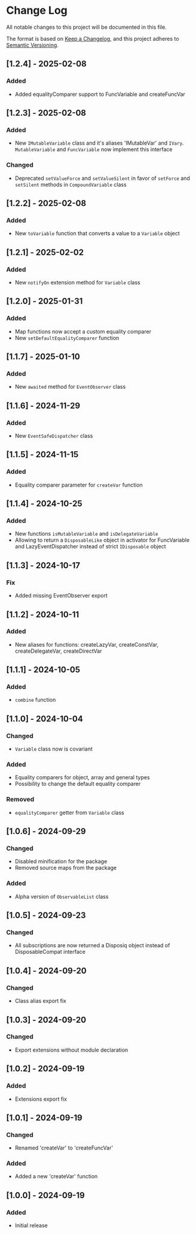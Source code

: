# Change Log

All notable changes to this project will be documented in this file.

The format is based on [Keep a Changelog](https://keepachangelog.com/en/1.0.0/),
and this project adheres to [Semantic Versioning](https://semver.org/spec/v2.0.0.html).

## [1.2.4] - 2025-02-08

### Added

- Added equalityComparer support to FuncVariable and createFuncVar

## [1.2.3] - 2025-02-08

### Added

- New `IMutableVariable` class and it's aliases 'IMutableVar' and `IVary`. `MutableVariable` and `FuncVariable` now
  implement this interface

### Changed

- Deprecated `setValueForce` and `setValueSilent` in favor of `setForce` and `setSilent` methods in `CompoundVariable`
  class

## [1.2.2] - 2025-02-08

### Added

- New `toVariable` function that converts a value to a `Variable` object

## [1.2.1] - 2025-02-02

### Added

- New `notifyOn` extension method for `Variable` class

## [1.2.0] - 2025-01-31

### Added

- Map functions now accept a custom equality comparer
- New `setDefaultEqualityComparer` function

## [1.1.7] - 2025-01-10

### Added

- New `awaited` method for `EventObserver` class

## [1.1.6] - 2024-11-29

### Added

- New `EventSafeDispatcher` class

## [1.1.5] - 2024-11-15

### Added

- Equality comparer parameter for `createVar` function

## [1.1.4] - 2024-10-25

### Added

- New functions `isMutableVariable` and `isDelegateVariable`
- Allowing to return a `DisposableLike` object in activator for FuncVariable and LazyEventDispatcher instead of strict
  `IDisposable` object

## [1.1.3] - 2024-10-17

### Fix

- Added missing EventObserver export

## [1.1.2] - 2024-10-11

### Added

- New aliases for functions: createLazyVar, createConstVar, createDelegateVar, createDirectVar

## [1.1.1] - 2024-10-05

### Added

- `combine` function

## [1.1.0] - 2024-10-04

### Changed

- `Variable` class now is covariant

### Added

- Equality comparers for object, array and general types
- Possibility to change the default equality comparer

### Removed

- `equalityComparer` getter from `Variable` class

## [1.0.6] - 2024-09-29

### Changed

- Disabled minification for the package
- Removed source maps from the package

### Added

- Alpha version of `ObservableList` class

## [1.0.5] - 2024-09-23

### Changed

- All subscriptions are now returned a Disposiq object instead of DisposableCompat interface

## [1.0.4] - 2024-09-20

### Changed

- Class alias export fix

## [1.0.3] - 2024-09-20

### Changed

- Export extensions without module declaration

## [1.0.2] - 2024-09-19

### Added

- Extensions export fix

## [1.0.1] - 2024-09-19

### Changed

- Renamed 'createVar' to 'createFuncVar'

### Added

- Added a new 'createVar' function

## [1.0.0] - 2024-09-19

### Added

- Initial release